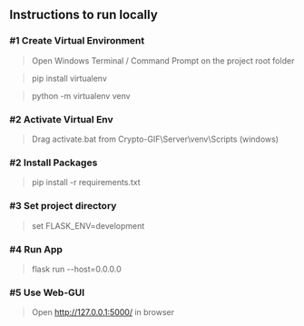 ## **Instructions to run locally**

### #1 Create Virtual Environment

>Open Windows Terminal / Command Prompt on the project root folder

>pip install virtualenv

>python -m virtualenv venv

### #2 Activate Virtual Env

>Drag activate.bat from Crypto-GIF\Server\venv\Scripts (windows)

### #2 Install Packages

>pip install -r requirements.txt

### #3 Set project directory

>set FLASK_ENV=development

### #4 Run App

>flask run --host=0.0.0.0

### #5 Use Web-GUI

>Open http://127.0.0.1:5000/ in browser
